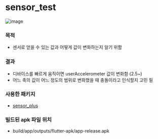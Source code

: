 # sensor_test
![image](https://user-images.githubusercontent.com/62205620/177474833-ffe8455d-9e4f-4548-bd19-1919a423d7a9.png)


### 목적
- 센서로 얻을 수 있는 값과 어떻게 값이 변화하는지 알기 위함

### 결과
- 디바이스를 빠르게 움직이면 userAccelerometer 값이 변화함 (2.5~)
- 어느 축의 값이 어느 정도의 범위로 변화했을 때 충돌이라고 인식할지 고민 필

### 사용한 패키지
- <a href="https://pub.dev/packages/sensors_plus">sensor_plus</a>

### 빌드된 apk 파일 위치
- build/app/outputs/flutter-apk/app-release.apk
